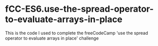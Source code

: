 # fCC-ES6.use-the-spread-operator-to-evaluate-arrays-in-place
This is the code I used to complete the freeCodeCamp 'use the spread operator to evaluate arrays in place' challenge
